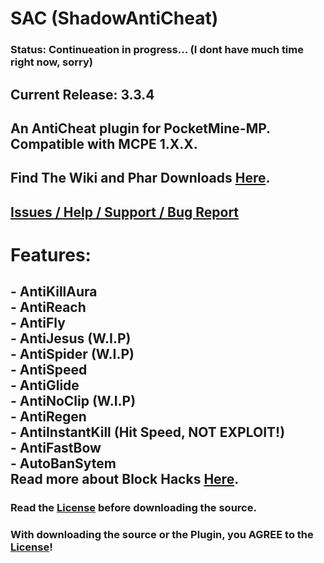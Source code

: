 # SAC (ShadowAntiCheat)

### Status: Continueation in progress... (I dont have much time right now, sorry)

## Current Release: 3.3.4

## An AntiCheat plugin for PocketMine-MP.<br>Compatible with MCPE 1.X.X.

## Find The Wiki and Phar Downloads [Here](https://github.com/DarkWav/ShadowAntiCheat/wiki).

## [Issues / Help / Support / Bug Report](https://github.com/DarkWav/SAC/issues)

# Features:<br>
## - AntiKillAura<br>- AntiReach<br>- AntiFly<br>- AntiJesus (W.I.P)<br>- AntiSpider (W.I.P)<br>- AntiSpeed<br>- AntiGlide<br>- AntiNoClip (W.I.P)<br>- AntiRegen<br>- AntiInstantKill (Hit Speed, NOT EXPLOIT!)<br>- AntiFastBow<br>- AutoBanSytem<br>  Read more about Block Hacks [Here](https://github.com/DarkWav/SAC/wiki/About-Block-Hack-Detection).

### Read the [License](https://github.com/DarkWav/ShadowAntiCheat/blob/master/LICENSE) before downloading the source.
### With downloading the source or the Plugin, you AGREE to the [License](https://github.com/DarkWav/ShadowAntiCheat/blob/master/LICENSE)!
